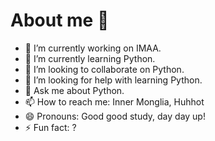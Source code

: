 # About me 👋

<!--
**phyangs/phyangs** is a ✨ _special_ ✨ repository because its `README.md` (this file) appears on your GitHub profile.

Here are some ideas to get you started:
-->

- 🔭 I’m currently working on IMAA.
- 🌱 I’m currently learning Python.
- 👯 I’m looking to collaborate on Python.
- 🤔 I’m looking for help with learning Python.
- 💬 Ask me about Python.
- 📫 How to reach me: Inner Monglia, Huhhot
- 😄 Pronouns: Good good study, day day up!
- ⚡ Fun fact: ?
